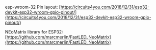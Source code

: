 esp-wroom-32 Pin layout: 
[https://circuits4you.com/2018/12/31/esp32-devkit-esp32-wroom-gpio-pinout/](https://circuits4you.com/2018/12/31/esp32-devkit-esp32-wroom-gpio-pinout/)


NEoMatrix library for ESP32:
[https://github.com/marcmerlin/FastLED_NeoMatrix](https://github.com/marcmerlin/FastLED_NeoMatrix)